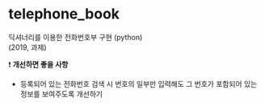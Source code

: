 # telephone_book
딕셔너리를 이용한 전화번호부 구현 (python)
<br/>
(2019, 과제)

❗ <b>개선하면 좋을 사항</b>
<ul>
  <li>등록되어 있는 전화번호 검색 시 번호의 일부만 입력해도 그 번호가 포함되어 있는 정보를 보여주도록 개선하기</li>
</ul>
